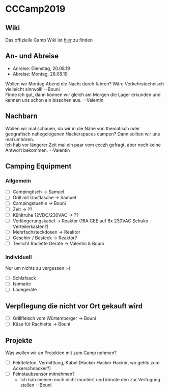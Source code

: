 # CCCamp2019

## Wiki

Das offizielle Camp Wiki ist [hier](https://events.ccc.de/camp/2019/wiki/Main_Page) zu finden

## An- und Abreise

- Anreise: Dienstag, 20.08.19
- Abreise: Montag, 26.08.19

Wollen wir Montag Abend die Nacht durch fahren? Wäre Verkehrstechnisch vielleicht sinnvoll! --Bouni  
Finde ich gut, dann können wir gleich am Morgen die Lager erkunden und kennen uns schon ein bisschen aus. --Valentin

## Nachbarn

Wollen wir mal schauen, ob wir in die Nähe von thematisch oder geografisch nahegelegenen Hackerspaces campen? Dann sollten wir uns mal umhören.  
Ich hab vor längerer Zeit mal ein paar vom ccczh gefragt, aber noch keine Antwort bekommen. --Valentin

## Camping Equipment

### Allgemein

- [ ] Campingtisch -> Samuel
- [ ] Grill mit Gasflasche -> Samuel
- [ ] Campingstuehle -> Bouni
- [ ] Zelt -> ??
- [ ] Kühltruhe 12VDC/230VAC -> ??
- [ ] Verlängerungskabel -> Reaktor (16A CEE auf 6x 230VAC Schuko Verteilerkasten?)
- [ ] Mehrfachsteckdosen -> Reaktor
- [ ] Geschirr / Besteck -> Reaktor?
- [ ] Teelicht Raclette Geräte -> Valentin & Bouni

### Individuell

Nur um nichts zu vergessen ;-)

- [ ] Schlafsack
- [ ] Isomatte
- [ ] Ladegeräte

## Verpflegung die nicht vor Ort gekauft wird

- [ ] Grillfleisch vom Würtemberger -> Bouni
- [ ] Käse für Rachlette -> Bouni

## Projekte

Was wollen wir an Projekten mit zum Camp nehmen?

- [ ] Feldtelefon, Vermittlung, Kabel (Hacker Hacker Hacker, wo gehts zum Ackerschnacker?)
- [ ] Feinstaubsensor mitnehmen?
    - Ich hab meinen noch nicht montiert und könnte den zur Verfügung stellen --Bouni
